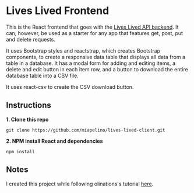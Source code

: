 # Lives Lived Frontend

This is the React frontend that goes with the [Lives Lived API backend](https://github.com/miapelino/lives-lived-api). It can, however, be used as a starter for any app that features get, post, put and delete requests.

It uses Bootstrap styles and reactstrap, which creates Bootstrap components, to create a responsive data table that displays all data from a table in a database. It has a modal form for adding and editing items, a delete and edit button in each item row, and a button to download the entire database table into a CSV file.

It uses react-csv to create the CSV download button.

## Instructions

**1. Clone this repo**

```
git clone https://github.com/miapelino/lives-lived-client.git
```

**2. NPM install React and dependencies**

```
npm install
```

## Notes

I created this project while following olinations's tutorial [here](https://medium.com/@olinations/build-a-crud-template-using-react-bootstrap-express-postgres-9f84cc444438?source=friends_link&sk=51028bf98ff92bc659d3edbb539a82bb).